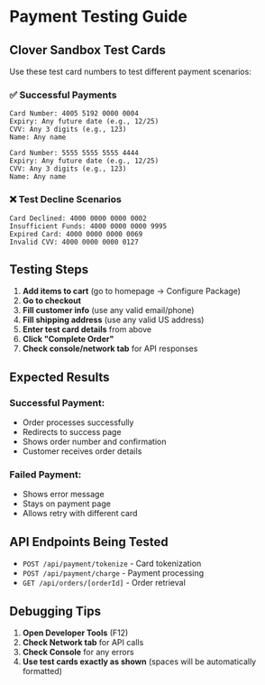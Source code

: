 # Payment Testing Guide

## Clover Sandbox Test Cards

Use these test card numbers to test different payment scenarios:

### ✅ **Successful Payments**
```
Card Number: 4005 5192 0000 0004
Expiry: Any future date (e.g., 12/25)
CVV: Any 3 digits (e.g., 123)
Name: Any name

Card Number: 5555 5555 5555 4444 
Expiry: Any future date (e.g., 12/25)
CVV: Any 3 digits (e.g., 123)
Name: Any name
```

### ❌ **Test Decline Scenarios**
```
Card Declined: 4000 0000 0000 0002
Insufficient Funds: 4000 0000 0000 9995
Expired Card: 4000 0000 0000 0069
Invalid CVV: 4000 0000 0000 0127
```

## Testing Steps

1. **Add items to cart** (go to homepage → Configure Package)
2. **Go to checkout** 
3. **Fill customer info** (use any valid email/phone)
4. **Fill shipping address** (use any valid US address)
5. **Enter test card details** from above
6. **Click "Complete Order"**
7. **Check console/network tab** for API responses

## Expected Results

### Successful Payment:
- Order processes successfully
- Redirects to success page
- Shows order number and confirmation
- Customer receives order details

### Failed Payment:
- Shows error message
- Stays on payment page
- Allows retry with different card

## API Endpoints Being Tested

- `POST /api/payment/tokenize` - Card tokenization
- `POST /api/payment/charge` - Payment processing  
- `GET /api/orders/[orderId]` - Order retrieval

## Debugging Tips

1. **Open Developer Tools** (F12)
2. **Check Network tab** for API calls
3. **Check Console** for any errors
4. **Use test cards exactly as shown** (spaces will be automatically formatted)